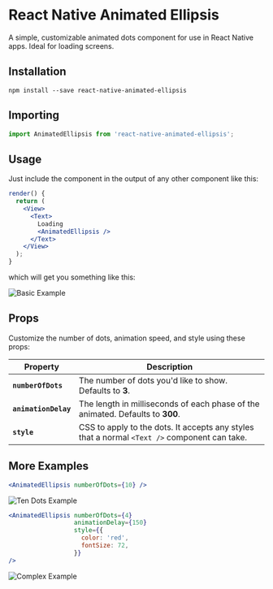 # React Native Animated Ellipsis
A simple, customizable animated dots component for use in React Native apps. Ideal for loading screens.

## Installation
```shell
npm install --save react-native-animated-ellipsis
```

## Importing
```js
import AnimatedEllipsis from 'react-native-animated-ellipsis';
```

## Usage
Just include the component in the output of any other component like this:

```jsx
render() {
  return (
    <View>
      <Text>
        Loading
        <AnimatedEllipsis />
      </Text>
    </View>
  );
}
```

which will get you something like this:

![Basic Example](https://raw.githubusercontent.com/wiki/adorableio/react-native-animated-ellipsis/images/example_basic.gif)


## Props
Customize the number of dots, animation speed, and style using these props:

| Property | Description |
|----------|-------------|
| **`numberOfDots`** | The number of dots you'd like to show. Defaults to **3**. |
| **`animationDelay`** | The length in milliseconds of each phase of the animated. Defaults to **300**. |
| **`style`** | CSS to apply to the dots. It accepts any styles that a normal `<Text />` component can take. |


## More Examples
```jsx
<AnimatedEllipsis numberOfDots={10} />
```

![Ten Dots Example](https://raw.githubusercontent.com/wiki/adorableio/react-native-animated-ellipsis/images/example_ten_dots.gif)


```jsx
<AnimatedEllipsis numberOfDots={4}
                  animationDelay={150}
                  style={{
                    color: 'red',
                    fontSize: 72,
                  }}
/>
```

![Complex Example](https://raw.githubusercontent.com/wiki/adorableio/react-native-animated-ellipsis/images/example_four_red_dots.gif)

